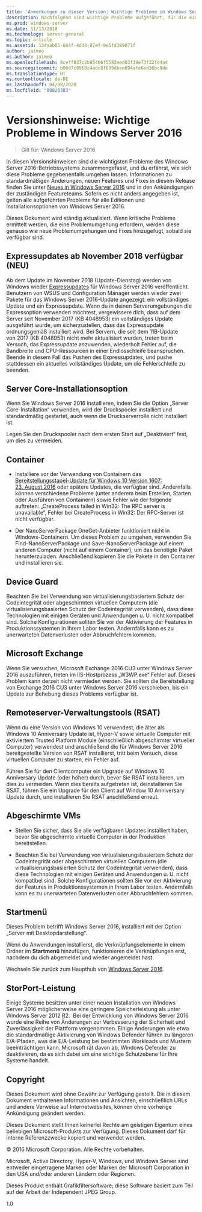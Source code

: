 ```yaml
---
title: 'Anmerkungen zu dieser Version: Wichtige Probleme in Windows Server 2016'
description: Nachfolgend sind wichtige Probleme aufgeführt, für die eine Problemumgehung erforderlich ist, um einen Absturz, das Aufhängen des Systems, einen Installationsfehler oder Datenverlust zu verhindern.
ms.prod: windows-server
ms.date: 11/13/2018
ms.technology: server-general
ms.topic: article
ms.assetid: 134aab85-664f-4d44-87ef-9e5fd389071f
author: jaimeo
ms.author: jaimeo
ms.openlocfilehash: 8ceff837c2b85466f5583eed03f39e73f32fd4a4
ms.sourcegitcommit: b00d7c8968c4adc8f699dbee694afe6ed36bc9de
ms.translationtype: HT
ms.contentlocale: de-DE
ms.lasthandoff: 04/08/2020
ms.locfileid: "80826383"
---
```

# <a name="release-notes-important-issues-in-windows-server-2016"></a>Versionshinweise: Wichtige Probleme in Windows Server 2016

>Gilt für: Windows Server 2016

In diesen Versionshinweisen sind die wichtigsten Probleme des Windows Server 2016-Betriebssystems zusammengefasst, und du erfährst, wie sich diese Probleme gegebenenfalls umgehen lassen. Informationen zu standardmäßigen Änderungen, neuen Features und Fixes in diesem Release finden Sie unter [Neues in Windows Server 2016](whats-new-in-windows-server-2016.md) und in den Ankündigungen der zuständigen Featureteams. Sofern es nicht anders angegeben ist, gelten alle aufgeführten Probleme für alle Editionen und Installationsoptionen von Windows Server 2016.

Dieses Dokument wird ständig aktualisiert. Wenn kritische Probleme ermittelt werden, die eine Problemumgehung erfordern, werden diese genauso wie neue Problemumgehungen und Fixes hinzugefügt, sobald sie verfügbar sind.

## <a name="express-updates-available-starting-in-november-2018-new"></a>Expressupdates ab November 2018 verfügbar (NEU)

Ab dem Update im November 2018 (Update-Dienstag) werden von Windows wieder [Expressupdates](express-updates.md) für Windows Server 2016 veröffentlicht. Benutzern von WSUS und Configuration Manager werden wieder zwei Pakete für das Windows Server 2016-Update angezeigt: ein vollständiges Update und ein Expressupdate. Wenn du in deinen Serverumgebungen die Expressoption verwenden möchtest, vergewissere dich, dass auf dem Server seit November 2017 (KB 4048953) ein vollständiges Update ausgeführt wurde, um sicherzustellen, dass das Expressupdate ordnungsgemäß installiert wird. Bei Servern, die seit dem 11B-Update von 2017 (KB 4048953) nicht mehr aktualisiert wurden, treten beim Versuch, das Expressupdate anzuwenden, wiederholt Fehler auf, die Bandbreite und CPU-Ressourcen in einer Endlosschleife beanspruchen. Beende in diesem Fall das Pushen des Expressupdates, und pushe stattdessen ein aktuelles vollständiges Update, um die Fehlerschleife zu beenden.

## <a name="server-core-installation-option"></a>Server Core-Installationsoption

[comment]: # (ID: 370; Übermittler: amason; Status: abgemeldet)

Wenn Sie Windows Server 2016 installieren, indem Sie die Option „Server Core-Installation“ verwenden, wird der Druckspooler installiert und standardmäßig gestartet, auch wenn die Druckserverrolle nicht installiert ist.

Legen Sie den Druckspooler nach dem ersten Start auf „Deaktiviert“ fest, um dies zu vermeiden.

## <a name="containers"></a>Container

[comment]: # (ID: 371; Übermittler: taylorb; Status: abgemeldet)
- Installiere vor der Verwendung von Containern das [Bereitstellungsstapel-Update für Windows 10 Version 1607: 23. August 2016](https://support.microsoft.com/kb/3176936) oder spätere Updates, die verfügbar sind. Andernfalls können verschiedene Probleme (unter anderem beim Erstellen, Starten oder Ausführen von Containern) sowie Fehler wie der folgende auftreten: „CreateProcess failed in Win32: The RPC server is unavailable“, Fehler bei CreateProcess in Win32: Der RPC-Server ist nicht verfügbar.

[comment]: # (ID: 373; Übermittler: plang; Status: abgemeldet)
- Der NanoServerPackage OneGet-Anbieter funktioniert nicht in Windows-Containern. Um dieses Problem zu umgehen, verwenden Sie Find-NanoServerPackage und Save-NanoServerPackage auf einem anderen Computer (nicht auf einem Container), um das benötigte Paket herunterzuladen. Anschließend kopieren Sie die Pakete in den Container und installieren sie.

## <a name="device-guard"></a>Device Guard

[comment]: # (ID: 369; Übermittler: nirb; Status: abgemeldet)
Beachten Sie bei Verwendung von virtualisierungsbasiertem Schutz der Codeintegrität oder abgeschirmten virtuellen Computern (die virtualisierungsbasierten Schutz der Codeintegrität verwenden), dass diese Technologien mit einigen Geräten und Anwendungen u. U. nicht kompatibel sind. Solche Konfigurationen sollten Sie vor der Aktivierung der Features in Produktionssystemen in Ihrem Labor testen. Andernfalls kann es zu unerwarteten Datenverlusten oder Abbruchfehlern kommen.

## <a name="microsoft-exchange"></a>Microsoft Exchange

[comment]: # (ID: 375; Übermittler: wgries; Status: abgemeldet)
Wenn Sie versuchen, Microsoft Exchange 2016 CU3 unter Windows Server 2016 auszuführen, treten im IIS-Hostprozess „W3WP.exe“ Fehler auf. Dieses Problem kann derzeit nicht vermieden werden. Sie sollten die Bereitstellung von Exchange 2016 CU3 unter Windows Server 2016 verschieben, bis ein Update zur Behebung dieses Problems verfügbar ist.

## <a name="remote-server-administration-tools-rsat"></a>Remoteserver-Verwaltungstools (RSAT)

[comment]: # (ID: 374; Übermittler: ryanpu; Status: abgemeldet)
Wenn du eine Version von Windows 10 verwendest, die älter als Windows 10 Anniversary Update ist, Hyper-V sowie virtuelle Computer mit aktiviertem Trusted Platform Module (einschließlich abgeschirmter virtueller Computer) verwendest und anschließend die für Windows Server 2016 bereitgestellte Version von RSAT installierst, tritt beim Versuch, diese virtuellen Computer zu starten, ein Fehler auf.

Führen Sie für den Clientcomputer ein Upgrade auf Windows 10 Anniversary Update (oder höher) durch, bevor Sie RSAT installieren, um dies zu vermeiden. Wenn dies bereits aufgetreten ist, deinstallieren Sie RSAT, führen Sie ein Upgrade für den Client auf Window 10 Anniversary Update durch, und installieren Sie RSAT anschließend erneut.

## <a name="shielded-virtual-machines"></a>Abgeschirmte VMs

[comment]: # (ID: 369; Übermittler: nirb; Status: abgemeldet)  
- Stellen Sie sicher, dass Sie alle verfügbaren Updates installiert haben, bevor Sie abgeschirmte virtuelle Computer in der Produktion bereitstellen.

- Beachten Sie bei Verwendung von virtualisierungsbasiertem Schutz der Codeintegrität oder abgeschirmten virtuellen Computern (die virtualisierungsbasierten Schutz der Codeintegrität verwenden), dass diese Technologien mit einigen Geräten und Anwendungen u. U. nicht kompatibel sind. Solche Konfigurationen sollten Sie vor der Aktivierung der Features in Produktionssystemen in Ihrem Labor testen. Andernfalls kann es zu unerwarteten Datenverlusten oder Abbruchfehlern kommen.

## <a name="start-menu"></a>Startmenü

[comment]: # (ID: 372; Übermittler: samli; Status: abgemeldet)
Dieses Problem betrifft Windows Server 2016, installiert mit der Option „Server mit Desktopdarstellung“.

Wenn du Anwendungen installierst, die Verknüpfungselemente in einem Ordner im **Startmenü** hinzufügen, funktionieren die Verknüpfungen erst, nachdem du dich abgemeldet und wieder angemeldet hast.

Wechseln Sie zurück zum Haupthub von [Windows Server 2016](Windows-Server-2016.md).

## <a name="storport-performance"></a>StorPort-Leistung

Einige Systeme besitzen unter einer neuen Installation von Windows Server 2016 möglicherweise eine geringere Speicherleistung als unter Windows Server 2012 R2.  Bei der Entwicklung von Windows Server 2016 wurde eine Reihe von Änderungen zur Verbesserung der Sicherheit und Zuverlässigkeit der Plattform vorgenommen. Einige Änderungen wie etwa die standardmäßige Aktivierung von Windows Defender führen zu längeren E/A-Pfaden, was die E/A-Leistung bei bestimmten Workloads und Mustern beeinträchtigen kann. Microsoft rät davon ab, Windows Defender zu deaktivieren, da es sich dabei um eine wichtige Schutzebene für Ihre Systeme handelt.  

## <a name="copyright"></a>Copyright

Dieses Dokument wird ohne Gewähr zur Verfügung gestellt. Die in diesem Dokument enthaltenen Informationen und Ansichten, einschließlich URLs und andere Verweise auf Internetwebsites, können ohne vorherige Ankündigung geändert werden.  

Dieses Dokument stellt Ihnen keinerlei Rechte am geistigen Eigentum eines beliebigen Microsoft-Produkts zur Verfügung. Dieses Dokument darf für interne Referenzzwecke kopiert und verwendet werden.  

&copy; 2016 Microsoft Corporation. Alle Rechte vorbehalten.  

Microsoft, Active Directory, Hyper-V, Windows, und Windows Server sind entweder eingetragene Marken oder Marken der Microsoft Corporation in den USA und/oder anderen Ländern oder Regionen.  

Dieses Produkt enthält Grafikfiltersoftware; diese Software basiert zum Teil auf der Arbeit der Independent JPEG Group.  

1.0
